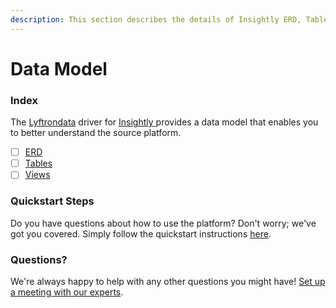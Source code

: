 ```yaml
---
description: This section describes the details of Insightly ERD, Tables, and Views.
---
```


# Data Model

### Index

The  [Lyftrondata](https://www.lyftrondata.com/) driver for [Insightly](https://www.lyftrondata.com/integration/insightly/)[ ](https://www.lyftrondata.com/integration/insightly/)provides a data model that enables you to better understand the source platform.

* [ ] [ERD](../../../sales-analytics/insightly/data-model/erd.md)
* [ ] [Tables](../../../sales-analytics/insightly/data-model/tables.md)
* [ ] [Views](../../../sales-analytics/insightly/data-model/views.md)

### Quickstart Steps

Do you have questions about how to use the platform? Don't worry; we've got you covered. Simply follow the quickstart instructions [here](../../../../quickstart-steps.md).

### Questions? <a href="#questions" id="questions"></a>

We're always happy to help with any other questions you might have! [Set up a meeting with our experts](https://www.lyftrondata.com/book-a-meeting/).

